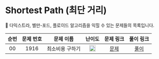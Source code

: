 # Shortest Path (최단 거리)

🐻 다익스트라, 벨만-포드, 플로이드 알고리즘을 익힐 수 있는 문제들의 목록입니다.

| 순번 | 문제 번호 |    문제 이름    |                                        난이도                                         |                  문제 링크                   |                                     풀이 링크                                      |
| :--: | :-------: | :-------------: | :-----------------------------------------------------------------------------------: | :------------------------------------------: | :--------------------------------------------------------------------------------: |
|  00  |   1916    | 최소비용 구하기 | <img width="20" height="20" src="https://d2gd6pc034wcta.cloudfront.net/tier/11.svg"/> | [문제](https://www.acmicpc.net/problem/1916) | [풀이](https://github.com/ssinee/Baekjoon/blob/main/graph/1916_최소비용구하기.cpp) |
